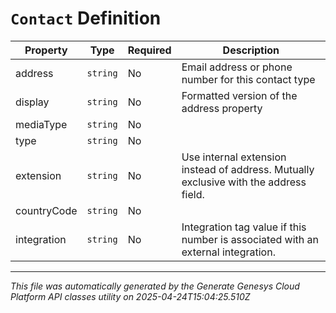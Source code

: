 # `Contact` Definition

| Property | Type | Required | Description |
|----------|------|----------|-------------|
| address | `string` | No | Email address or phone number for this contact type |
| display | `string` | No | Formatted version of the address property |
| mediaType | `string` | No |  |
| type | `string` | No |  |
| extension | `string` | No | Use internal extension instead of address. Mutually exclusive with the address field. |
| countryCode | `string` | No |  |
| integration | `string` | No | Integration tag value if this number is associated with an external integration. |

---

*This file was automatically generated by the Generate Genesys Cloud Platform API classes utility on 2025-04-24T15:04:25.510Z*
